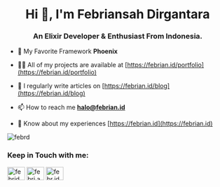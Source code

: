 <h1 align="center">Hi 👋, I'm Febriansah Dirgantara</h1>
<h3 align="center">An Elixir Developer & Enthusiast From Indonesia.</h3>

- 🌱 My Favorite Framework **Phoenix**

- 👨‍💻 All of my projects are available at [https://febrian.id/portfolio](https://febrian.id/portfolio)

- 📝 I regularly write articles on [https://febrian.id/blog](https://febrian.id/blog)

- 📫 How to reach me **halo@febrian.id**

- 📄 Know about my experiences [https://febrian.id](https://febrian.id)


<p><img align="center" src="https://github-readme-stats.vercel.app/api/top-langs?username=febrd&show_icons=true&locale=en&layout=compact" alt="febrd" /></p>


<h3 align="left">Keep in Touch with me:</h3>
<p align="left">
<a href="https://linkedin.com/in/febrid" target="blank"><img align="center" src="https://raw.githubusercontent.com/rahuldkjain/github-profile-readme-generator/master/src/images/icons/Social/linked-in-alt.svg" alt="febrid" height="30" width="40" /></a>
<a href="https://fb.com/febri.ansah.d" target="blank"><img align="center" src="https://raw.githubusercontent.com/rahuldkjain/github-profile-readme-generator/master/src/images/icons/Social/facebook.svg" alt="febri.ansah.d" height="30" width="40" /></a>
<a href="https://instagram.com/febr.id" target="blank"><img align="center" src="https://raw.githubusercontent.com/rahuldkjain/github-profile-readme-generator/master/src/images/icons/Social/instagram.svg" alt="febr.id" height="30" width="40" /></a>
</p>
